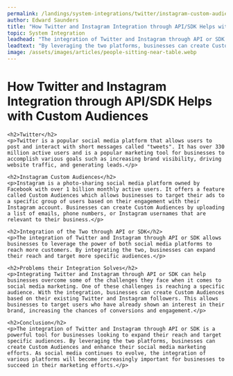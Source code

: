 ```yaml
---
permalink: /landings/system-integrations/twitter/instagram-custom-audiences
author: Edward Saunders
title: "How Twitter and Instagram Integration through API/SDK Helps with Custom Audiences"
topic: System Integration
leadhead: "The integration of Twitter and Instagram through API or SDK is a powerful tool for businesses looking to expand their reach and target specific audiences"
leadtext: "By leveraging the two platforms, businesses can create Custom Audiences and enhance their social media marketing efforts. As social media continues to evolve, the integration of various platforms will become increasingly important for businesses to succeed in their marketing efforts."
image: /assets/images/articles/people-sitting-near-table.webp
---
```

<div class="arttext">    <h1>How Twitter and Instagram Integration through API/SDK Helps with Custom Audiences</h1>
    
    <h2>Twitter</h2>
    <p>Twitter is a popular social media platform that allows users to post and interact with short messages called "tweets". It has over 330 million active users and is a popular marketing tool for businesses to accomplish various goals such as increasing brand visibility, driving website traffic, and generating leads.</p>

    <h2>Instagram Custom Audiences</h2>
    <p>Instagram is a photo-sharing social media platform owned by Facebook with over 1 billion monthly active users. It offers a feature called Custom Audiences which allows businesses to target their ads to a specific group of users based on their engagement with their Instagram account. Businesses can create Custom Audiences by uploading a list of emails, phone numbers, or Instagram usernames that are relevant to their business.</p>

    <h2>Integration of the Two through API or SDK</h2>
    <p>The integration of Twitter and Instagram through API or SDK allows businesses to leverage the power of both social media platforms to reach more customers. By integrating the two, businesses can expand their reach and target more specific audiences.</p>

    <h2>Problems their Integration Solves</h2>
    <p>Integrating Twitter and Instagram through API or SDK can help businesses overcome some of the challenges they face when it comes to social media marketing. One of these challenges is reaching a specific audience. With the integration, businesses can create Custom Audiences based on their existing Twitter and Instagram followers. This allows businesses to target users who have already shown an interest in their brand, increasing the chances of conversions and engagement.</p>

    <h2>Conclusion</h2>
    <p>The integration of Twitter and Instagram through API or SDK is a powerful tool for businesses looking to expand their reach and target specific audiences. By leveraging the two platforms, businesses can create Custom Audiences and enhance their social media marketing efforts. As social media continues to evolve, the integration of various platforms will become increasingly important for businesses to succeed in their marketing efforts.</p>
</div>